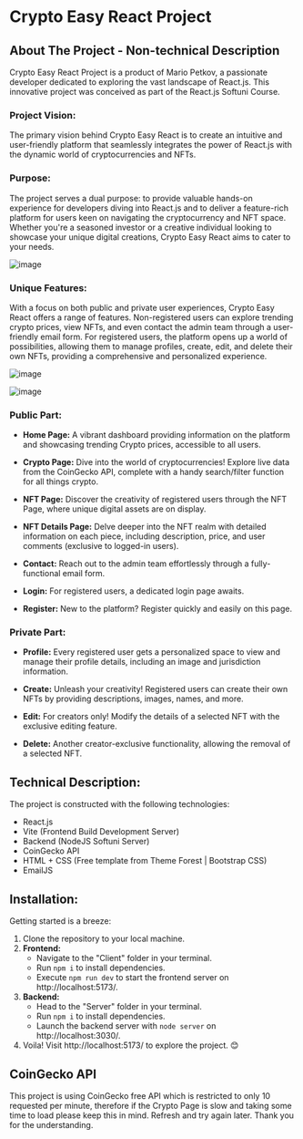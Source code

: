 # Crypto Easy React Project

## About The Project - Non-technical Description

Crypto Easy React Project is a product of Mario Petkov, a passionate developer dedicated to exploring the vast landscape of React.js. This innovative project was conceived as part of the React.js Softuni Course.

### Project Vision:

The primary vision behind Crypto Easy React is to create an intuitive and user-friendly platform that seamlessly integrates the power of React.js with the dynamic world of cryptocurrencies and NFTs. 

### Purpose:

The project serves a dual purpose: to provide valuable hands-on experience for developers diving into React.js and to deliver a feature-rich platform for users keen on navigating the cryptocurrency and NFT space. Whether you're a seasoned investor or a creative individual looking to showcase your unique digital creations, Crypto Easy React aims to cater to your needs.

![image](https://github.com/Mario1515/CryptoEasy/assets/126467500/38558e3f-2880-475d-8ded-c2eb6da80481)

### Unique Features:

With a focus on both public and private user experiences, Crypto Easy React offers a range of features. Non-registered users can explore trending crypto prices, view NFTs, and even contact the admin team through a user-friendly email form. For registered users, the platform opens up a world of possibilities, allowing them to manage profiles, create, edit, and delete their own NFTs, providing a comprehensive and personalized experience.

![image](https://github.com/Mario1515/CryptoEasy/assets/126467500/ff99bf9b-acc3-4f23-8d25-b37661e6606a)

![image](https://github.com/Mario1515/CryptoEasy/assets/126467500/636e415e-9c64-4ba2-b116-72c49512aef3)


### Public Part:
- **Home Page:** A vibrant dashboard providing information on the platform and showcasing trending Crypto prices, accessible to all users.

- **Crypto Page:** Dive into the world of cryptocurrencies! Explore live data from the CoinGecko API, complete with a handy search/filter function for all things crypto.

- **NFT Page:** Discover the creativity of registered users through the NFT Page, where unique digital assets are on display.

- **NFT Details Page:** Delve deeper into the NFT realm with detailed information on each piece, including description, price, and user comments (exclusive to logged-in users).

- **Contact:** Reach out to the admin team effortlessly through a fully-functional email form.

- **Login:** For registered users, a dedicated login page awaits.

- **Register:** New to the platform? Register quickly and easily on this page.

### Private Part:
- **Profile:** Every registered user gets a personalized space to view and manage their profile details, including an image and jurisdiction information.

- **Create:** Unleash your creativity! Registered users can create their own NFTs by providing descriptions, images, names, and more.

- **Edit:** For creators only! Modify the details of a selected NFT with the exclusive editing feature.

- **Delete:** Another creator-exclusive functionality, allowing the removal of a selected NFT.

## Technical Description:

The project is constructed with the following technologies:
- React.js
- Vite (Frontend Build Development Server)
- Backend (NodeJS Softuni Server)
- CoinGecko API
- HTML + CSS (Free template from Theme Forest | Bootstrap CSS)
- EmailJS

## Installation:

Getting started is a breeze:
1. Clone the repository to your local machine.
2. **Frontend:**
    - Navigate to the "Client" folder in your terminal.
    - Run `npm i` to install dependencies.
    - Execute `npm run dev` to start the frontend server on http://localhost:5173/.
3. **Backend:**
    - Head to the "Server" folder in your terminal.
    - Run `npm i` to install dependencies.
    - Launch the backend server with `node server` on http://localhost:3030/.
4. Voila! Visit http://localhost:5173/ to explore the project. 😊

## CoinGecko API 

This project is using CoinGecko free API which is restricted to only 10 requested per minute, therefore if the Crypto Page is slow and taking some time to load please keep this in mind. Refresh and try again later. Thank you for the understanding. 
